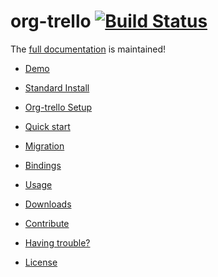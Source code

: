 org-trello [![Build Status](https://travis-ci.org/org-trello/org-trello.png?branch=master)](https://travis-ci.org/org-trello/org-trello)
==========

The [full documentation](http://org-trello.github.io/) is maintained!

- [Demo](http://org-trello.github.io/demo.html)

- [Standard Install](http://org-trello.github.io/install.html)

- [Org-trello Setup](http://org-trello.github.io/trello-setup.html)

- [Quick start](http://org-trello.github.io/quick-start.html)

- [Migration](http://org-trello.github.io/migration.html)

- [Bindings](http://org-trello.github.io/bindings.html)

- [Usage](http://org-trello.github.io/usage.html)

- [Downloads](http://org-trello.github.io/downloads.html)

- [Contribute](http://org-trello.github.io/contributions.html#org-trello)

- [Having trouble?](http://org-trello.github.io/contributions.html#issues)

- [License](http://org-trello.github.io/license.html)
